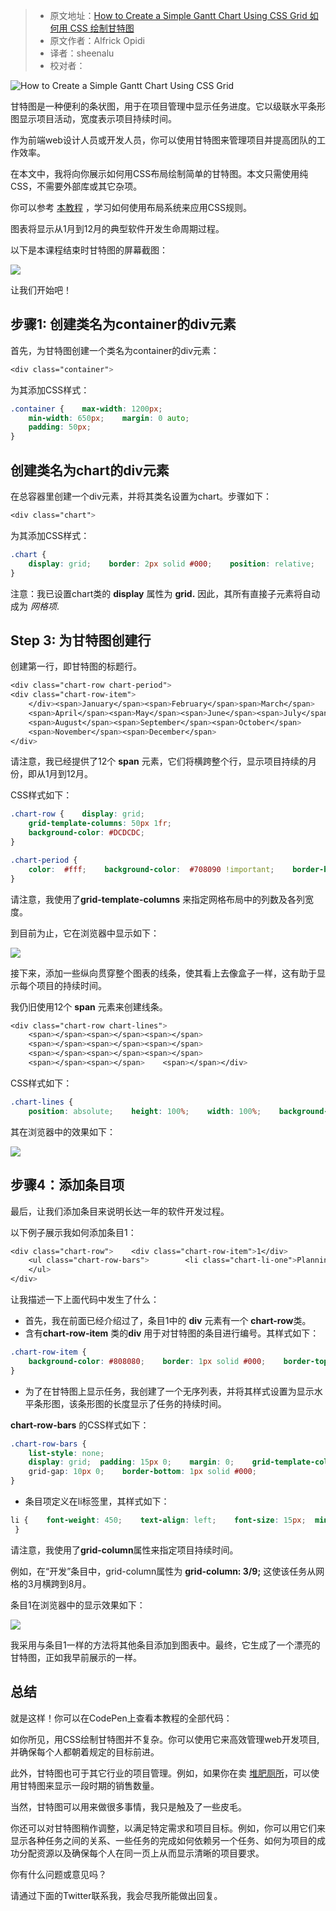 > * 原文地址：[How to Create a Simple Gantt Chart Using CSS Grid 如何用 CSS 绘制甘特图](https://www.freecodecamp.org/news/create-gantt-chart-using-css-grid/)
> * 原文作者：Alfrick Opidi
> * 译者：sheenalu
> * 校对者：

![How to Create a Simple Gantt Chart Using CSS Grid](https://images.unsplash.com/photo-1532619675605-1ede6c2ed2b0?ixlib=rb-1.2.1&q=80&fm=jpg&crop=entropy&cs=tinysrgb&w=2000&fit=max&ixid=eyJhcHBfaWQiOjExNzczfQ)

甘特图是一种便利的条状图，用于在项目管理中显示任务进度。它以级联水平条形图显示项目活动，宽度表示项目持续时间。

作为前端web设计人员或开发人员，你可以使用甘特图来管理项目并提高团队的工作效率。

在本文中，我将向你展示如何用CSS布局绘制简单的甘特图。本文只需使用纯CSS，不需要外部库或其它杂项。

你可以参考  [本教程][1] ，学习如何使用布局系统来应用CSS规则。

图表将显示从1月到12月的典型软件开发生命周期过程。

以下是本课程结束时甘特图的屏幕截图：

![](https://paper-attachments.dropbox.com/s_71DD472E9787F22210482D610A0DD84B11827762D701C2FF3CA4E87715003165_1567325886724_gantt-chart.png)

让我们开始吧！

## 步骤1: 创建类名为container的div元素

首先，为甘特图创建一个类名为container的div元素：

```css
<div class="container">


```

为其添加CSS样式：

```css
.container {    max-width: 1200px; 
    min-width: 650px;    margin: 0 auto; 
    padding: 50px;
}
```

## 创建类名为chart的div元素

在总容器里创建一个div元素，并将其类名设置为chart。步骤如下：

```css
<div class="chart">

```

为其添加CSS样式：

```css
.chart { 
    display: grid;    border: 2px solid #000;    position: relative;    overflow: hidden; 
} 
```

注意：我已设置chart类的  **display**  属性为  **grid.**  因此，其所有直接子元素将自动成为  _网格项_.

## Step 3: 为甘特图创建行

创建第一行，即甘特图的标题行。

```css
<div class="chart-row chart-period">
<div class="chart-row-item">
    </div><span>January</span><span>February</span>span>March</span>
    <span>April</span><span>May</span><span>June</span><span>July</span>
    <span>August</span><span>September</span><span>October</span>
    <span>November</span><span>December</span>
</div>
```

请注意，我已经提供了12个 **span**  元素，它们将横跨整个行，显示项目持续的月份，即从1月到12月。

CSS样式如下：

```css
.chart-row {    display: grid; 
    grid-template-columns: 50px 1fr; 
    background-color: #DCDCDC;
}
```

```css
.chart-period { 
    color:  #fff;    background-color:  #708090 !important;    border-bottom: 2px solid #000;    grid-template-columns: 50px repeat(12, 1fr);
}

```

请注意，我使用了**grid-template-columns** 来指定网格布局中的列数及各列宽度。

到目前为止，它在浏览器中显示如下：

![](https://paper-attachments.dropbox.com/s_71DD472E9787F22210482D610A0DD84B11827762D701C2FF3CA4E87715003165_1567023822884_gantt1.png)

接下来，添加一些纵向贯穿整个图表的线条，使其看上去像盒子一样，这有助于显示每个项目的持续时间。

我仍旧使用12个  **span**  元素来创建线条。

```css
<div class="chart-row chart-lines"> 
    <span></span><span></span><span></span>
    <span></span><span></span><span></span>
    <span></span><span></span><span></span>
    <span></span><span></span>    <span></span></div>
```

CSS样式如下：

```css
.chart-lines { 
    position: absolute;    height: 100%;    width: 100%;    background-color: transparent;    grid-template-columns: 50px repeat(12, 1fr);}

```

其在浏览器中的效果如下：

![](https://paper-attachments.dropbox.com/s_71DD472E9787F22210482D610A0DD84B11827762D701C2FF3CA4E87715003165_1567024250393_gantt2.png)

## 步骤4：添加条目项

最后，让我们添加条目来说明长达一年的软件开发过程。

以下例子展示我如何添加条目1：

```css
<div class="chart-row">    <div class="chart-row-item">1</div> 
    <ul class="chart-row-bars">        <li class="chart-li-one">Planning</li>
    </ul>
</div>
```

让我描述一下上面代码中发生了什么：

-   首先，我在前面已经介绍过了，条目1中的 **div**  元素有一个  **chart-row**类。
-   含有**chart-row-item** 类的**div** 用于对甘特图的条目进行编号。其样式如下：

```css
.chart-row-item { 
    background-color: #808080;    border: 1px solid #000;    border-top: 0;  border-left: 0;    padding: 20px 0;  font-size: 15px;    font-weight: bold;    text-align: center;
}
```

-   为了在甘特图上显示任务，我创建了一个无序列表，并将其样式设置为显示水平条形图，该条形图的长度显示了任务的持续时间。

**chart-row-bars** 的CSS样式如下：

```css
.chart-row-bars { 
    list-style: none; 
    display: grid;  padding: 15px 0;    margin: 0;    grid-template-columns: repeat(12, 1fr); 
    grid-gap: 10px 0;    border-bottom: 1px solid #000;
}
```

-   条目项定义在li标签里，其样式如下：

```css
li {    font-weight: 450;    text-align: left;    font-size: 15px;  min-height: 15px;    background-color: #708090;    padding: 5px 15px;  color: #fff;    overflow: hidden;    position: relative;    cursor: pointer;    border-radius: 15px;
 } 

```

请注意，我使用了**grid-column**属性来指定项目持续时间。

例如，在“开发”条目中，grid-column属性为 **grid-column: 3/9;**  这使该任务从网格的3月横跨到8月。

条目1在浏览器中的显示效果如下：

![](https://paper-attachments.dropbox.com/s_71DD472E9787F22210482D610A0DD84B11827762D701C2FF3CA4E87715003165_1567024868326_gantt3.png)

我采用与条目1一样的方法将其他条目添加到图表中。最终，它生成了一个漂亮的甘特图，正如我早前展示的一样。

## 总结

就是这样！你可以在CodePen上查看本教程的全部代码： 

如你所见，用CSS绘制甘特图并不复杂。你可以使用它来高效管理web开发项目,并确保每个人都朝着规定的目标前进。

此外，甘特图也可于其它行业的项目管理。例如，如果你在卖  [堆肥厕所][2]，可以使用甘特图来显示一段时期的销售数量。

当然，甘特图可以用来做很多事情，我只是触及了一些皮毛。

你还可以对甘特图稍作调整，以满足特定需求和项目目标。例如，你可以用它们来显示各种任务之间的关系、一些任务的完成如何依赖另一个任务、如何为项目的成功分配资源以及确保每个人在同一页上从而显示清晰的项目要求。

你有什么问题或意见吗？

请通过下面的Twitter联系我，我会尽我所能做出回复。

[1]: https://www.freecodecamp.org/learn/responsive-web-design/css-grid/
[2]: https://www.waterless-toilet.com/top-6-best-composting-toilets-to-choose/
